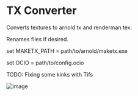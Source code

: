 # TX Converter
 Converts textures to arnold tx and renderman tex.
 
 Renames files if desired.

 set MAKETX_PATH = path/to/arnold/maketx.exe 
 
 set OCIO = path/to/config.ocio
 
TODO:
Fixing some kinks with Tifs

![image](https://github.com/user-attachments/assets/75bd77a8-75b8-434e-8e43-ccf878cd330c)
